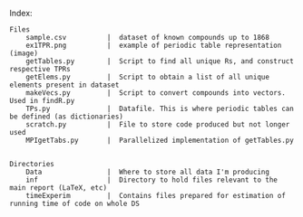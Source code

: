 Index:

    Files
        sample.csv          |  dataset of known compounds up to 1868
        ex1TPR.png          |  example of periodic table representation (image)
        getTables.py        |  Script to find all unique Rs, and construct respective TPRs  
        getElems.py         |  Script to obtain a list of all unique elements present in dataset
        makeVecs.py         |  Script to convert compounds into vectors. Used in findR.py
        TPs.py              |  Datafile. This is where periodic tables can be defined (as dictionaries)
        scratch.py          |  File to store code produced but not longer used
        MPIgetTabs.py       |  Parallelized implementation of getTables.py


    Directories
        Data                |  Where to store all data I'm producing
        inf                 |  Directory to hold files relevant to the main report (LaTeX, etc)
        timeExperim         |  Contains files prepared for estimation of running time of code on whole DS
